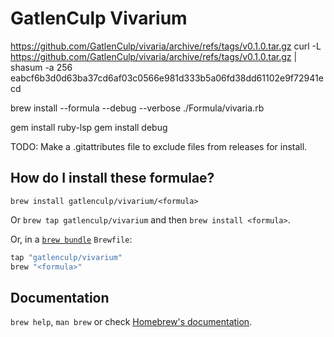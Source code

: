 # GatlenCulp Vivarium
https://github.com/GatlenCulp/vivaria/archive/refs/tags/v0.1.0.tar.gz
curl -L https://github.com/GatlenCulp/vivaria/archive/refs/tags/v0.1.0.tar.gz | shasum -a 256
eabcf6b3d0d63ba37cd6af03c0566e981d333b5a06fd38dd61102e9f72941ecd

brew install --formula --debug --verbose ./Formula/vivaria.rb

gem install ruby-lsp
gem install debug

TODO: Make a .gitattributes file to exclude files from releases for install.

## How do I install these formulae?

`brew install gatlenculp/vivarium/<formula>`

Or `brew tap gatlenculp/vivarium` and then `brew install <formula>`.

Or, in a [`brew bundle`](https://github.com/Homebrew/homebrew-bundle) `Brewfile`:

```ruby
tap "gatlenculp/vivarium"
brew "<formula>"
```

## Documentation

`brew help`, `man brew` or check [Homebrew's documentation](https://docs.brew.sh).
